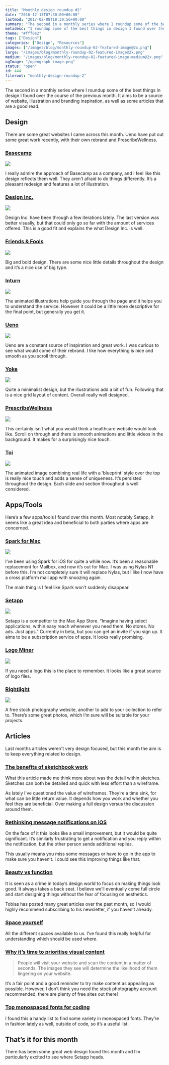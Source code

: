 ```yaml
---
title: "Monthly design roundup #2"
date: "2016-12-13T07:30:00+00:00"
lastmod: "2017-02-08T18:39:56+00:00"
summary: "The second in a monthly series where I roundup some of the best things in design I found over the course of the previous month. It aims to be a source of website, illustration and branding inspiration, as well as some articles that are a good read."
metadesc: "I roundup some of the best things in design I found over the course of the previous month. It aims to be a source of website, illustration and branding inspiration, as well as some articles that are a good read."
theme: "#fff8e2"
tags: ["Design"]
categories: ["Design", "Resources"]
images: ["/images/blog/monthly-roundup-02-featured-image@2x.png"]
large: "/images/blog/monthly-roundup-02-featured-image@2x.png"
medium: "/images/blog/monthly-roundup-02-featured-image-medium@2x.png"
ogImage: "/opengraph-image.png"
status: "open"
id: 444
fileroot: "monthly-design-roundup-2"
---
```


The second in a monthly series where I roundup some of the best things in design I found over the course of the previous month. It aims to be a source of website, illustration and branding inspiration, as well as some articles that are a good read.

## Design
There are some great websites I came across this month. Ueno have put out some great work recently, with their own rebrand and PrescribeWellness.

### [Basecamp](https://basecamp.com)
<div className="article-image">
  <Image src="/images/blog/monthly-roundup-02-basecamp@2x.jpg" width={832} height={626} />
</div>

I really admire the approach of Basecamp as a company, and I feel like this design reflects them well. They aren’t afraid to do things differently. It’s a pleasant redesign and features a lot of illustration.

### [Design Inc.](https://www.designinc.com)
<div className="article-image">
  <Image src="/images/blog/monthly-roundup-02-designinc@2x.png" width={832} height={626} />
</div>

Design Inc. have been through a few iterations lately. The last version was better visually, but that could only go so far with the amount of services offered. This is a good fit and explains the what Design Inc. is well.

### [Friends & Fools](http://www.friendsandfools.be)
<div className="article-image">
  <Image src="/images/blog/monthly-roundup-02-friends-fools@2x.jpg" width={832} height={626} />
</div>

Big and bold design. There are some nice little details throughout the design and it’s a nice use of big type.

### [Inturn](http://inturn.co)
<div className="article-image">
  <Image src="/images/blog/monthly-roundup-02-inturn@2x.png" width={832} height={626} />
</div>

The animated illustrations help guide you through the page and it helps you to understand the service. However it could be a little more descriptive for the final point, but generally you get it.

### [Ueno](https://ueno.co/)
<div className="article-image">
  <Image src="/images/blog/monthly-roundup-02-ueno@2x.jpg" width={832} height={626} />
</div>

Ueno are a constant source of inspiration and great work. I was curious to see what would come of their rebrand. I like how everything is nice and smooth as you scroll through.

### [Yoke](http://www.thisisyoke.com/)
<div className="article-image">
  <Image src="/images/blog/monthly-roundup-02-yoke@2x.png" width={832} height={626} />
</div>

Quite a minimalist design, but the illustrations add a bit of fun. Following that is a nice grid layout of content. Overall really well designed.

### [PrescribeWellness](http://www.prescribewellness.com/)
<div className="article-image">
  <Image src="/images/blog/monthly-roundup-02-prescribewellness@2x.jpg" width={832} height={626} />
</div>

This certainly isn’t what you would think a healthcare website would look like. Scroll on through and there is smooth animations and little videos in the background. It makes for a surprisingly nice touch.

### [Toi](http://toi.io/)
<div className="article-image">
  <Image src="/images/blog/monthly-roundup-02-toi@2x.jpg" width={832} height={626} />
</div>

The animated image combining real life with a ‘blueprint’ style over the top is really nice touch and adds a sense of uniqueness. It’s persisted throughout the design. Each slide and section throughout is well considered.

## Apps/Tools
Here’s a few apps/tools I found over this month. Most notably Setapp, it seems like a great idea and beneficial to both parties where apps are concerned.


### [Spark for Mac](https://sparkmailapp.com/)
<div className="article-image">
  <Image src="/images/blog/monthly-roundup-02-spark@2x.jpg" width={832} height={626} />
</div>

I’ve been using Spark for iOS for quite a while now. It’s been a reasonable replacement for Mailbox, and now it’s out for Mac. I was using Nylas N1 before this. I’m not completely sure it will replace Nylas, but I like I now have a cross platform mail app with snoozing again.

The main thing is I feel like Spark won’t suddenly disappear.

### [Setapp](https://setapp.com/)
<div className="article-image">
  <Image src="/images/blog/monthly-roundup-02-setapp@2x.jpg" width={832} height={626} />
</div>

Setapp is a competitor to the Mac App Store. “Imagine having select applications, within easy reach whenever you need them. No stores. No ads. Just apps.” Currently in beta, but you can get an invite if you sign up. It aims to be a subscription service of apps. It looks really promising.

### [Logo Miner](http://logominer.com/)
<div className="article-image">
  <Image src="/images/blog/monthly-roundup-02-logominer@2x.png" width={832} height={626} />
</div>

If you need a logo this is the place to remember. It looks like a great source of logo files.

### [Rightlight](http://rightlight.nordwoodthemes.com/)
<div className="article-image">
  <Image src="/images/blog/monthly-roundup-02-rightlight@2x.jpg" width={832} height={626} />
</div>

A free stock photography website, another to add to your collection to refer to. There’s some great photos, which I’m sure will be suitable for your projects.

## Articles
Last months articles weren't very design focused, but this month the aim is to keep everything related to design.

### [The benefits of sketchbook work](https://medium.com/@andrewcouldwell/start-simple-e089d0039744#.g10tkqyid)
What this article made me think more about was the detail within sketches. Sketches can both be detailed and quick with less effort than a wireframe.

As lately I've questioned the value of wireframes. They’re a time sink, for what can be little return value. It depends how you work and whether you feel they are beneficial. Over making a full design versus the discussion around them.

### [Rethinking message notifications on iOS](https://medium.com/@lewisplushumphreys/rethinking-message-notifications-on-ios-c201edea59a2)
On the face of it this looks like a small improvement, but it would be quite significant. It’s similarly frustrating to get a notification and you reply within the notification, but the other person sends additional replies.

This usually means you miss some messages or have to go in the app to make sure you haven’t. I could see this improving things like that.

### [Beauty vs function](http://www.vanschneider.com/beauty-vs-function)
It is seen as a crime in today’s design world to focus on making things look good. It always takes a back seat. I believe we’ll eventually come full circle and start designing things without the fear of focusing on aesthetics.

Tobias has posted many great articles over the past month, so I would highly recommend subscribing to his newsletter, if you haven’t already.

### [Space yourself](https://www.smashingmagazine.com/2015/10/space-yourself)
All the different spaces available to us. I’ve found this really helpful for understanding which should be used where.

### [Why it’s time to prioritise visual content](https://boagworld.com/design/time-prioritize-visual-content/)

> People will visit your website and scan the content in a matter of seconds. The images they see will determine the likelihood of them lingering on your website.

It’s a fair point and a good reminder to try make content as appealing as possible. However, I don’t think you need the stock photography account recommended, there are plenty of free sites out there!

### [Top monospaced fonts for coding](https://frontendcurated.com/top-monospaced-fonts-for-coding-a7d941a143fe)

I found this a handy list to find some variety in monospaced fonts. They’re in fashion lately as well, outside of code, so it’s a useful list.

## That’s it for this month
There has been some great web design found this month and I’m particularly excited to see where Setapp heads.
